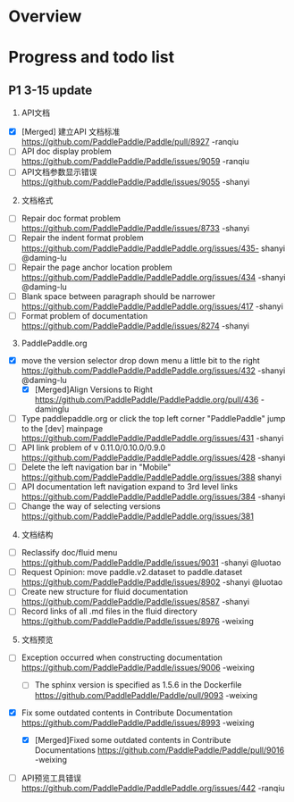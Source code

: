 # Overview

# Progress and todo list
## P1 3-15 update

1.	API文档
- [x] [Merged] 建立API 文档标准 https://github.com/PaddlePaddle/Paddle/pull/8927 -ranqiu
- [ ]  API doc display problem  https://github.com/PaddlePaddle/Paddle/issues/9059 -ranqiu
- [ ] API文档参数显示错误 https://github.com/PaddlePaddle/Paddle/issues/9055 -shanyi
2.	文档格式
- [ ] Repair doc format problem https://github.com/PaddlePaddle/Paddle/issues/8733 -shanyi
- [ ] Repair the indent format problem https://github.com/PaddlePaddle/PaddlePaddle.org/issues/435- shanyi @daming-lu
- [ ] Repair the page anchor location problem https://github.com/PaddlePaddle/PaddlePaddle.org/issues/434 -shanyi @daming-lu
- [ ] Blank space between paragraph should be narrower https://github.com/PaddlePaddle/PaddlePaddle.org/issues/417 -shanyi
- [ ] Format problem of documentation https://github.com/PaddlePaddle/Paddle/issues/8274 -shanyi
3.	PaddlePaddle.org
- [x] move the version selector drop down menu a little bit to the right https://github.com/PaddlePaddle/PaddlePaddle.org/issues/432 
-shanyi @daming-lu
  - [x] [Merged]Align Versions to Right https://github.com/PaddlePaddle/PaddlePaddle.org/pull/436  -daminglu
- [ ] Type paddlepaddle.org or click the top left corner "PaddlePaddle" jump to the [dev] mainpage https://github.com/PaddlePaddle/PaddlePaddle.org/issues/431 -shanyi
- [ ] API link problem of v 0.11.0/0.10.0/0.9.0 https://github.com/PaddlePaddle/PaddlePaddle.org/issues/428 -shanyi
- [ ] Delete the left navigation bar in "Mobile" https://github.com/PaddlePaddle/PaddlePaddle.org/issues/388 shanyi
- [ ] API documentation left navigation expand to 3rd level links https://github.com/PaddlePaddle/PaddlePaddle.org/issues/384 -shanyi
- [ ] Change the way of selecting versions https://github.com/PaddlePaddle/PaddlePaddle.org/issues/381
 
4.	文档结构
- [ ] Reclassify doc/fluid menu https://github.com/PaddlePaddle/Paddle/issues/9031 -shanyi @luotao
- [ ] Request Opinion: move paddle.v2.dataset to paddle.dataset https://github.com/PaddlePaddle/Paddle/issues/8902 -shanyi @luotao
- [ ] Create new structure for fluid documentation https://github.com/PaddlePaddle/Paddle/issues/8587 -shanyi
- [ ] Record links of all .md files in the fluid directory https://github.com/PaddlePaddle/Paddle/issues/8976 -weixing
5.	文档预览
- [ ] Exception occurred when constructing documentation https://github.com/PaddlePaddle/Paddle/issues/9006 -weixing 
  - [ ] The sphinx version is specified as 1.5.6 in the Dockerfile https://github.com/PaddlePaddle/Paddle/pull/9093 -weixing
- [x] Fix some outdated contents in Contribute Documentation https://github.com/PaddlePaddle/Paddle/issues/8993 -weixing
  - [x] [Merged]Fixed some outdated contents in Contribute Documentations https://github.com/PaddlePaddle/Paddle/pull/9016 -weixing
- [ ] API预览工具错误 https://github.com/PaddlePaddle/PaddlePaddle.org/issues/442 -ranqiu


